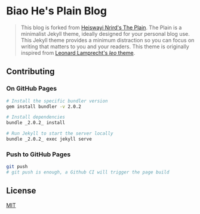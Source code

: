 # Biao He's Plain Blog

> This blog is forked from [Heiswayi Nrird's The Plain](https://github.com/heiswayi/the-plain).
> The Plain is a minimalist Jekyll theme, ideally designed for your personal blog use. This Jekyll theme provides a minimum distraction so you can focus on writing that matters to you and your readers. This theme is originally inspired from [Leonard Lamprecht's _leo_ theme](https://github.com/leo/leo.github.io).

## Contributing

### On GitHub Pages

```bash
# Install the specific bundler version
gem install bundler -v 2.0.2

# Install dependencies
bundle _2.0.2_ install

# Run Jekyll to start the server locally
bundle _2.0.2_ exec jekyll serve
```

### Push to GitHub Pages

```bash
git push
# git push is enough, a Github CI will trigger the page build
```

## License

[MIT](LICENSE)
